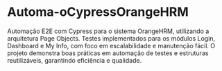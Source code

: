 # Automa-oCypressOrangeHRM
Automação E2E com Cypress para o sistema OrangeHRM, utilizando a arquitetura Page Objects. Testes implementados para os módulos Login, Dashboard e My Info, com foco em escalabilidade e manutenção fácil. O projeto demonstra boas práticas em automação de testes e estruturas reutilizáveis, garantindo eficiência e qualidade.
